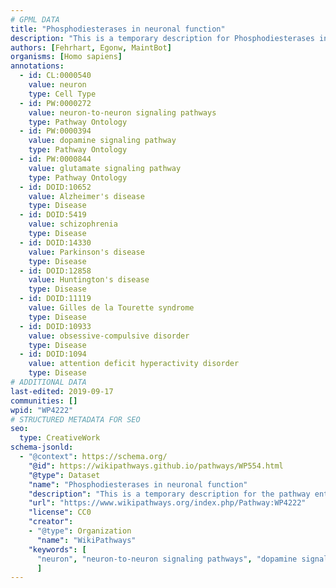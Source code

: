 ```yaml
---
# GPML DATA
title: "Phosphodiesterases in neuronal function"
description: "This is a temporary description for Phosphodiesterases in neuronal function"
authors: [Fehrhart, Egonw, MaintBot]
organisms: [Homo sapiens]
annotations:
  - id: CL:0000540
    value: neuron
    type: Cell Type
  - id: PW:0000272
    value: neuron-to-neuron signaling pathways
    type: Pathway Ontology
  - id: PW:0000394
    value: dopamine signaling pathway
    type: Pathway Ontology
  - id: PW:0000844
    value: glutamate signaling pathway
    type: Pathway Ontology
  - id: DOID:10652
    value: Alzheimer's disease
    type: Disease
  - id: DOID:5419
    value: schizophrenia
    type: Disease
  - id: DOID:14330
    value: Parkinson's disease
    type: Disease
  - id: DOID:12858
    value: Huntington's disease
    type: Disease
  - id: DOID:11119
    value: Gilles de la Tourette syndrome
    type: Disease
  - id: DOID:10933
    value: obsessive-compulsive disorder
    type: Disease
  - id: DOID:1094
    value: attention deficit hyperactivity disorder
    type: Disease
# ADDITIONAL DATA
last-edited: 2019-09-17
communities: []
wpid: "WP4222"
# STRUCTURED METADATA FOR SEO
seo:
  type: CreativeWork
schema-jsonld:
  - "@context": https://schema.org/
    "@id": https://wikipathways.github.io/pathways/WP554.html
    "@type": Dataset
    "name": "Phosphodiesterases in neuronal function"
    "description": "This is a temporary description for the pathway entitled: Phosphodiesterases in neuronal function"
    "url": "https://www.wikipathways.org/index.php/Pathway:WP4222"
    "license": CC0
    "creator":
    - "@type": Organization
      "name": "WikiPathways"
    "keywords": [
      "neuron", "neuron-to-neuron signaling pathways", "dopamine signaling pathway", "glutamate signaling pathway", "Alzheimer's disease", "schizophrenia", "Parkinson's disease", "Huntington's disease", "Gilles de la Tourette syndrome", "obsessive-compulsive disorder", "attention deficit hyperactivity disorder",
      ]
---
```

